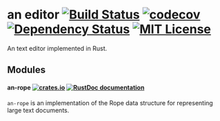 # an editor [![Build Status](https://travis-ci.org/hawkw/an-editor.svg?branch=master)](https://travis-ci.org/hawkw/an-editor) [![codecov](https://codecov.io/gh/hawkw/an-editor/branch/master/graph/badge.svg)](https://codecov.io/gh/hawkw/an-editor) [![Dependency Status](https://dependencyci.com/github/hawkw/an-editor/badge)](https://dependencyci.com/github/hawkw/an-editor) [![MIT License](https://img.shields.io/badge/license-MIT-blue.svg)](https://github.com/hawkw/an-editor/blob/master/LICENSE)

An text editor implemented in Rust.

## Modules

#### an-rope [![crates.io](https://img.shields.io/crates/v/an-rope.svg)](https://crates.io/crates/an-rope) [![RustDoc documentation](https://docs.rs/an-rope/badge.svg)](https://docs.rs/an-rope)

`an-rope` is an implementation of the Rope data structure for representing large text documents.
